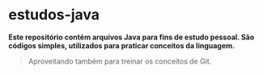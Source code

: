 # estudos-java

**Este repositório contém arquivos Java para fins de estudo pessoal. São códigos simples, utilizados para praticar conceitos da linguagem.**

> Aproveitando também para treinar os conceitos de Git.
